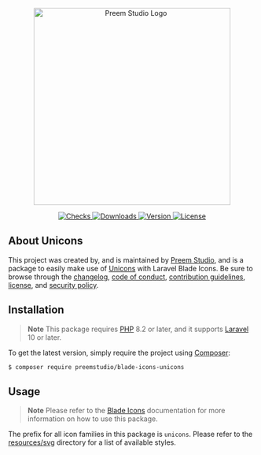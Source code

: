 <p align="center">
    <a href="https://preem.studio" target="_blank">
        <img src="https://raw.githubusercontent.com/PreemStudio/assets/main/logo-text.svg" width="400" alt="Preem Studio Logo" />
    </a>
</p>

<p align="center">
    <a href="https://github.com/PreemStudio/blade-icons-unicons/actions">
        <img src="https://badge.sh/github/check-runs/PreemStudio/blade-icons-unicons" alt="Checks" />
    </a>
    <a href="https://packagist.org/packages/preemstudio/blade-icons-unicons">
        <img src="https://badge.sh/packagist/downloads/PreemStudio/blade-icons-unicons" alt="Downloads" />
    </a>
    <a href="https://packagist.org/packages/preemstudio/blade-icons-unicons">
        <img src="https://badge.sh/packagist/version/PreemStudio/blade-icons-unicons" alt="Version" />
    </a>
    <a href="https://packagist.org/packages/preemstudio/blade-icons-unicons">
        <img src="https://badge.sh/packagist/license/PreemStudio/blade-icons-unicons" alt="License" />
    </a>
</p>

## About Unicons

This project was created by, and is maintained by [Preem Studio](https://github.com/PreemStudio), and is a package to easily make use of [Unicons](https://github.com/uiwjs/icons) with Laravel Blade Icons. Be sure to browse through the [changelog](CHANGELOG.md), [code of conduct](.github/CODE_OF_CONDUCT.md), [contribution guidelines](.github/CONTRIBUTING.md), [license](LICENSE), and [security policy](.github/SECURITY.md).

## Installation

> **Note**
> This package requires [PHP](https://www.php.net/) 8.2 or later, and it supports [Laravel](https://laravel.com/) 10 or later.

To get the latest version, simply require the project using [Composer](https://getcomposer.org/):

```bash
$ composer require preemstudio/blade-icons-unicons
```

## Usage

> **Note**
> Please refer to the [Blade Icons](https://github.com/PreemStudio/blade-icons) documentation for more information on how to use this package.

The prefix for all icon families in this package is `unicons`. Please refer to the [resources/svg](/resources/svg) directory for a list of available styles.

